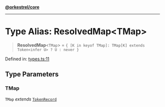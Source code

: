 [**@orkestrel/core**](../index.md)

***

# Type Alias: ResolvedMap\<TMap\>

> **ResolvedMap**\<`TMap`\> = `{ [K in keyof TMap]: TMap[K] extends Token<infer U> ? U : never }`

Defined in: [types.ts:11](https://github.com/orkestrel/core/blob/36bb4ac962a6eb83d3b3b7e1d15ed7b2fd751427/src/types.ts#L11)

## Type Parameters

### TMap

`TMap` *extends* [`TokenRecord`](TokenRecord.md)
